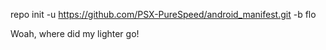 repo init -u https://github.com/PSX-PureSpeed/android_manifest.git -b flo



Woah, where did my lighter go!

